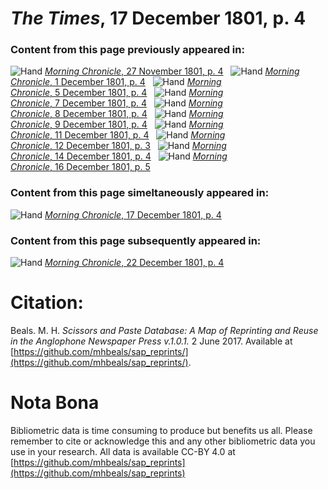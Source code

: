 # *The Times*, 17 December 1801, p. 4  
  
### Content from this page previously appeared in:  
![Hand](http://scissorsandpaste.net/wp-content/uploads/2017/06/smallhandpointer.png) [*Morning Chronicle*, 27 November 1801, p. 4](https://mhbeals.github.io/sap_html/Morning-Chronicle/Morning-Chronicle-27-November-1801-p-4)  
![Hand](http://scissorsandpaste.net/wp-content/uploads/2017/06/smallhandpointer.png) [*Morning Chronicle*, 1 December 1801, p. 4](https://mhbeals.github.io/sap_html/Morning-Chronicle/Morning-Chronicle-1-December-1801-p-4)  
![Hand](http://scissorsandpaste.net/wp-content/uploads/2017/06/smallhandpointer.png) [*Morning Chronicle*, 5 December 1801, p. 4](https://mhbeals.github.io/sap_html/Morning-Chronicle/Morning-Chronicle-5-December-1801-p-4)  
![Hand](http://scissorsandpaste.net/wp-content/uploads/2017/06/smallhandpointer.png) [*Morning Chronicle*, 7 December 1801, p. 4](https://mhbeals.github.io/sap_html/Morning-Chronicle/Morning-Chronicle-7-December-1801-p-4)  
![Hand](http://scissorsandpaste.net/wp-content/uploads/2017/06/smallhandpointer.png) [*Morning Chronicle*, 8 December 1801, p. 4](https://mhbeals.github.io/sap_html/Morning-Chronicle/Morning-Chronicle-8-December-1801-p-4)  
![Hand](http://scissorsandpaste.net/wp-content/uploads/2017/06/smallhandpointer.png) [*Morning Chronicle*, 9 December 1801, p. 4](https://mhbeals.github.io/sap_html/Morning-Chronicle/Morning-Chronicle-9-December-1801-p-4)  
![Hand](http://scissorsandpaste.net/wp-content/uploads/2017/06/smallhandpointer.png) [*Morning Chronicle*, 11 December 1801, p. 4](https://mhbeals.github.io/sap_html/Morning-Chronicle/Morning-Chronicle-11-December-1801-p-4)  
![Hand](http://scissorsandpaste.net/wp-content/uploads/2017/06/smallhandpointer.png) [*Morning Chronicle*, 12 December 1801, p. 3](https://mhbeals.github.io/sap_html/Morning-Chronicle/Morning-Chronicle-12-December-1801-p-3)  
![Hand](http://scissorsandpaste.net/wp-content/uploads/2017/06/smallhandpointer.png) [*Morning Chronicle*, 14 December 1801, p. 4](https://mhbeals.github.io/sap_html/Morning-Chronicle/Morning-Chronicle-14-December-1801-p-4)  
![Hand](http://scissorsandpaste.net/wp-content/uploads/2017/06/smallhandpointer.png) [*Morning Chronicle*, 16 December 1801, p. 5](https://mhbeals.github.io/sap_html/Morning-Chronicle/Morning-Chronicle-16-December-1801-p-5)  
  
### Content from this page simeltaneously appeared in:  
![Hand](http://scissorsandpaste.net/wp-content/uploads/2017/06/smallhandpointer.png) [*Morning Chronicle*, 17 December 1801, p. 4](https://mhbeals.github.io/sap_html/Morning-Chronicle/Morning-Chronicle-17-December-1801-p-4)  
  
### Content from this page subsequently appeared in:  
![Hand](http://scissorsandpaste.net/wp-content/uploads/2017/06/smallhandpointer.png) [*Morning Chronicle*, 22 December 1801, p. 4](https://mhbeals.github.io/sap_html/Morning-Chronicle/Morning-Chronicle-22-December-1801-p-4)  


# Citation: 

Beals. M. H. *Scissors and Paste Database: A Map of Reprinting and Reuse in the Anglophone Newspaper Press v.1.0.1.* 2 June 2017. Available at [https://github.com/mhbeals/sap_reprints/](https://github.com/mhbeals/sap_reprints/). 

# Nota Bona

Bibliometric data is time consuming to produce but benefits us all. Please remember to cite or acknowledge this and any other bibliometric data you use in your research. All data is available CC-BY 4.0 at [https://github.com/mhbeals/sap_reprints](https://github.com/mhbeals/sap_reprints)